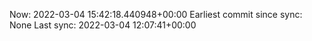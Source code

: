 Now: 2022-03-04 15:42:18.440948+00:00 Earliest commit since sync: None Last sync: 2022-03-04 12:07:41+00:00
